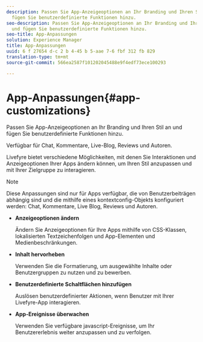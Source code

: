 ```yaml
---
description: Passen Sie App-Anzeigeoptionen an Ihr Branding und Ihren Stil an und
  fügen Sie benutzerdefinierte Funktionen hinzu.
seo-description: Passen Sie App-Anzeigeoptionen an Ihr Branding und Ihren Stil an
  und fügen Sie benutzerdefinierte Funktionen hinzu.
seo-title: App-Anpassungen
solution: Experience Manager
title: App-Anpassungen
uuid: 6 f 27654 d-c 2 b 4-45 b 5-aae 7-6 fbf 312 fb 829
translation-type: tm+mt
source-git-commit: 566ea2587f101202045488e9f4edf73ece100293

---
```



# App-Anpassungen{#app-customizations}

Passen Sie App-Anzeigeoptionen an Ihr Branding und Ihren Stil an und fügen Sie benutzerdefinierte Funktionen hinzu.

Verfügbar für Chat, Kommentare, Live-Blog, Reviews und Autoren.

Livefyre bietet verschiedene Möglichkeiten, mit denen Sie Interaktionen und Anzeigeoptionen Ihrer Apps ändern können, um Ihren Stil anzupassen und mit Ihrer Zielgruppe zu interagieren.

>[!NOTE]
>
>Diese Anpassungen sind nur für Apps verfügbar, die von Benutzerbeiträgen abhängig sind und die mithilfe eines kontextconfig-Objekts konfiguriert werden: Chat, Kommentare, Live Blog, Reviews und Autoren.

* **Anzeigeoptionen ändern**

   Ändern Sie Anzeigeoptionen für Ihre Apps mithilfe von CSS-Klassen, lokalisierten Textzeichenfolgen und App-Elementen und Medienbeschränkungen.

* **Inhalt hervorheben**

   Verwenden Sie die Formatierung, um ausgewählte Inhalte oder Benutzergruppen zu nutzen und zu bewerben.

* **Benutzerdefinierte Schaltflächen hinzufügen**

   Auslösen benutzerdefinierter Aktionen, wenn Benutzer mit Ihrer Livefyre-App interagieren.

* **App-Ereignisse überwachen**

   Verwenden Sie verfügbare javascript-Ereignisse, um Ihr Benutzererlebnis weiter anzupassen und zu verfolgen.

